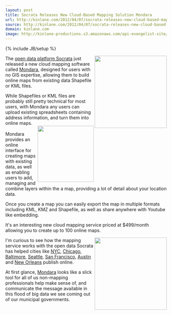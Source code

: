 ```yaml
---
layout: post
title: Socrata Releases New Cloud-Based Mapping Solution Mondara
url: http://kinlane.com/2012/04/07/socrata-releases-new-cloud-based-mapping-solution-mondara/
source: http://kinlane.com/2012/04/07/socrata-releases-new-cloud-based-mapping-solution-mondara/
domain: kinlane.com
image: http://kinlane-productions.s3.amazonaws.com/api-evangelist-site/blog/socrata-1.jpg
---
```

{% include JB/setup %}

<p>
     <a href="http://www.citygridmedia.com/developer/wp-content/uploads/2012/04/socrata-1.jpg"><img class="aligncenter size-medium wp-image-1006" title="socrata-1" src="http://www.citygridmedia.com/developer/wp-content/uploads/2012/04/socrata-1-300x201.jpg" alt="" width="225" align="right" /></a>The <a title="Open Data Platform Socrata" href="http://www.socrata.com/">open data platform Socrata</a> just released a new cloud mapping software called <a title="Mondara" href="http://www.socrata.com/mondara/">Mondara</a>, designed for users with no GIS expertise, allowing them to build online maps from existing data Shapefile or KML files.
</p>
<p>
     While Shapefiles or KML files are probably still pretty technical for most users, with Mondara any users can upload existing spreadsheets containing address information, and turn them into online maps.
     <br />
     <a href="http://www.citygridmedia.com/developer/wp-content/uploads/2012/04/socrata-mondara-3.jpg"><img class="aligncenter size-medium wp-image-1008" title="socrata-mondara-3" src="http://www.citygridmedia.com/developer/wp-content/uploads/2012/04/socrata-mondara-3-300x201.jpg" alt="" width="175" align="right" /></a>
     <br />
     Mondara provides an online interface for creating maps with existing data, as well as enabling users to add, managing and combine layers within the a map, providing a lot of detail about your location data.
</p>
<p>
     Once you create a map you can easily export the map in multiple formats including KML, KMZ and Shapefile, as well as share anywhere with Youtube like embedding.
</p>
<p>
     It's an interesting new cloud mapping service priced at $499/month allowing you to create up to 100 online maps.
</p>
<p>
     <a href="http://www.citygridmedia.com/developer/wp-content/uploads/2012/04/socrata-mondara-2.jpg"><img class="aligncenter size-medium wp-image-1007" title="socrata-mondara-2" src="http://www.citygridmedia.com/developer/wp-content/uploads/2012/04/socrata-mondara-2-300x201.jpg" alt="" width="225" align="right" /></a>I'm curious to see how the mapping service works with the open data Socrata has helped cities like <a href="http://nycopendata.socrata.com/" target="_blank">NYC</a>, <a href="http://data.cityofchicago.org/" target="_blank">Chicago</a>, <a href="http://data.baltimorecity.gov/" target="_blank">Baltimore</a>, <a href="http://data.seattle.gov/" target="_blank">Seattle</a>, <a href="http://data.sfgov.org/" target="_blank">San Francisco</a>, <a title="Austin" href="https://data.austintexas.gov/">Austin</a> and <a href="http://data.nola.gov/" target="_blank">New Orleans</a> publish online.
</p>
<p>
     At first glance, <a title="Mondara" href="http://www.socrata.com/mondara/">Mondara</a> looks like a slick tool for all of us non-mapping professionals help make sense of, and communicate the message available in this flood of big data we see coming out of our municipal governments.
</p>